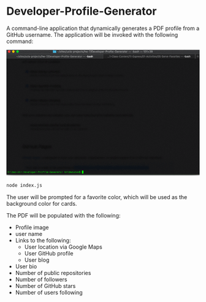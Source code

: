 # Developer-Profile-Generator
A command-line application that dynamically generates a PDF profile from a GitHub username. The application will be invoked with the following command:

![](app.gif)

```sh
node index.js
```

The user will be prompted for a favorite color, which will be used as the background color for cards.

The PDF will be populated with the following:

* Profile image
* user name
* Links to the following:
  * User location via Google Maps
  * User GitHub profile
  * User blog
* User bio
* Number of public repositories
* Number of followers
* Number of GitHub stars
* Number of users following
